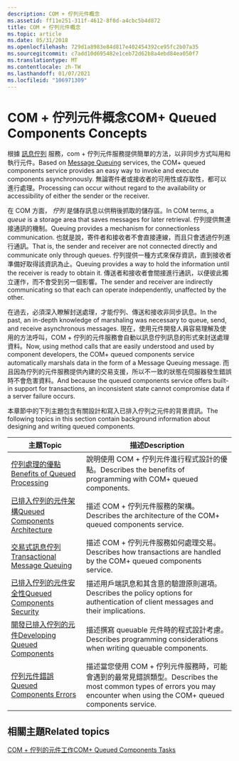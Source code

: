 ```yaml
---
description: COM + 佇列元件概念
ms.assetid: ff11e251-311f-4612-8f0d-a4cbc5b4d872
title: COM + 佇列元件概念
ms.topic: article
ms.date: 05/31/2018
ms.openlocfilehash: 729d1a8983e84d817e402454392ce95fc2b07a35
ms.sourcegitcommit: c7add10d695482e1ceb72d62b8a4ebd84ea050f7
ms.translationtype: MT
ms.contentlocale: zh-TW
ms.lasthandoff: 01/07/2021
ms.locfileid: "106971309"
---
```

# <a name="com-queued-components-concepts"></a><span data-ttu-id="e9c97-103">COM + 佇列元件概念</span><span class="sxs-lookup"><span data-stu-id="e9c97-103">COM+ Queued Components Concepts</span></span>

<span data-ttu-id="e9c97-104">根據 [訊息佇列](/previous-versions/windows/desktop/legacy/ms711472(v=vs.85)) 服務，com + 佇列元件服務提供簡單的方法，以非同步方式叫用和執行元件。</span><span class="sxs-lookup"><span data-stu-id="e9c97-104">Based on [Message Queuing](/previous-versions/windows/desktop/legacy/ms711472(v=vs.85)) services, the COM+ queued components service provides an easy way to invoke and execute components asynchronously.</span></span> <span data-ttu-id="e9c97-105">無論寄件者或接收者的可用性或存取性，都可以進行處理。</span><span class="sxs-lookup"><span data-stu-id="e9c97-105">Processing can occur without regard to the availability or accessibility of either the sender or the receiver.</span></span>

<span data-ttu-id="e9c97-106">在 COM 方面， *佇列* 是儲存訊息以供稍後抓取的儲存區。</span><span class="sxs-lookup"><span data-stu-id="e9c97-106">In COM terms, a *queue* is a storage area that saves messages for later retrieval.</span></span> <span data-ttu-id="e9c97-107">佇列提供無連接通訊的機制。</span><span class="sxs-lookup"><span data-stu-id="e9c97-107">Queuing provides a mechanism for connectionless communication.</span></span> <span data-ttu-id="e9c97-108">也就是說，寄件者和接收者不會直接連線，而且只會透過佇列進行通訊。</span><span class="sxs-lookup"><span data-stu-id="e9c97-108">That is, the sender and receiver are not connected directly and communicate only through queues.</span></span> <span data-ttu-id="e9c97-109">佇列提供一種方式來保存資訊，直到接收者準備好取得該資訊為止。</span><span class="sxs-lookup"><span data-stu-id="e9c97-109">Queuing provides a way to hold the information until the receiver is ready to obtain it.</span></span> <span data-ttu-id="e9c97-110">傳送者和接收者會間接進行通訊，以便彼此獨立運作，而不會受到另一個影響。</span><span class="sxs-lookup"><span data-stu-id="e9c97-110">The sender and receiver are indirectly communicating so that each can operate independently, unaffected by the other.</span></span>

<span data-ttu-id="e9c97-111">在過去，必須深入瞭解封送處理，才能佇列、傳送和接收非同步訊息。</span><span class="sxs-lookup"><span data-stu-id="e9c97-111">In the past, an in-depth knowledge of marshaling was necessary to queue, send, and receive asynchronous messages.</span></span> <span data-ttu-id="e9c97-112">現在，使用元件開發人員容易理解及使用的方法呼叫，COM + 佇列的元件服務會自動以訊息佇列訊息的形式來封送處理資料。</span><span class="sxs-lookup"><span data-stu-id="e9c97-112">Now, using method calls that are easily understood and used by component developers, the COM+ queued components service automatically marshals data in the form of a Message Queuing message.</span></span> <span data-ttu-id="e9c97-113">而且因為佇列的元件服務提供內建的交易支援，所以不一致的狀態在伺服器發生錯誤時不會危害資料。</span><span class="sxs-lookup"><span data-stu-id="e9c97-113">And because the queued components service offers built-in support for transactions, an inconsistent state cannot compromise data if a server failure occurs.</span></span>

<span data-ttu-id="e9c97-114">本章節中的下列主題包含有關設計和寫入已排入佇列之元件的背景資訊。</span><span class="sxs-lookup"><span data-stu-id="e9c97-114">The following topics in this section contain background information about designing and writing queued components.</span></span>



| <span data-ttu-id="e9c97-115">主題</span><span class="sxs-lookup"><span data-stu-id="e9c97-115">Topic</span></span>                                                                           | <span data-ttu-id="e9c97-116">描述</span><span class="sxs-lookup"><span data-stu-id="e9c97-116">Description</span></span>                                                                                                           |
|---------------------------------------------------------------------------------|-----------------------------------------------------------------------------------------------------------------------|
| [<span data-ttu-id="e9c97-117">佇列處理的優點</span><span class="sxs-lookup"><span data-stu-id="e9c97-117">Benefits of Queued Processing</span></span>](benefits-of-queued-processing.md)<br/>   | <span data-ttu-id="e9c97-118">說明使用 COM + 佇列元件進行程式設計的優點。</span><span class="sxs-lookup"><span data-stu-id="e9c97-118">Describes the benefits of programming with COM+ queued components.</span></span><br/>                                         |
| [<span data-ttu-id="e9c97-119">已排入佇列的元件架構</span><span class="sxs-lookup"><span data-stu-id="e9c97-119">Queued Components Architecture</span></span>](queued-components-architecture.md)<br/> | <span data-ttu-id="e9c97-120">描述 COM + 佇列元件服務的架構。</span><span class="sxs-lookup"><span data-stu-id="e9c97-120">Describes the architecture of the COM+ queued components service.</span></span><br/>                                          |
| [<span data-ttu-id="e9c97-121">交易式訊息佇列</span><span class="sxs-lookup"><span data-stu-id="e9c97-121">Transactional Message Queuing</span></span>](transactional-message-queuing.md)<br/>   | <span data-ttu-id="e9c97-122">描述 COM + 佇列元件服務如何處理交易。</span><span class="sxs-lookup"><span data-stu-id="e9c97-122">Describes how transactions are handled by the COM+ queued components service.</span></span><br/>                              |
| [<span data-ttu-id="e9c97-123">已排入佇列的元件安全性</span><span class="sxs-lookup"><span data-stu-id="e9c97-123">Queued Components Security</span></span>](queued-components-security.md)<br/>         | <span data-ttu-id="e9c97-124">描述用戶端訊息和其含意的驗證原則選項。</span><span class="sxs-lookup"><span data-stu-id="e9c97-124">Describes the policy options for authentication of client messages and their implications.</span></span><br/>                 |
| [<span data-ttu-id="e9c97-125">開發已排入佇列的元件</span><span class="sxs-lookup"><span data-stu-id="e9c97-125">Developing Queued Components</span></span>](developing-queued-components.md)<br/>     | <span data-ttu-id="e9c97-126">描述撰寫 queuable 元件時的程式設計考慮。</span><span class="sxs-lookup"><span data-stu-id="e9c97-126">Describes programming considerations when writing queuable components.</span></span><br/>                                     |
| [<span data-ttu-id="e9c97-127">佇列元件錯誤</span><span class="sxs-lookup"><span data-stu-id="e9c97-127">Queued Components Errors</span></span>](queued-components-errors.md)<br/>             | <span data-ttu-id="e9c97-128">描述當您使用 COM + 佇列元件服務時，可能會遇到的最常見錯誤類型。</span><span class="sxs-lookup"><span data-stu-id="e9c97-128">Describes the most common types of errors you may encounter when using the COM+ queued components service.</span></span><br/> |



 

## <a name="related-topics"></a><span data-ttu-id="e9c97-129">相關主題</span><span class="sxs-lookup"><span data-stu-id="e9c97-129">Related topics</span></span>

<dl> <dt>

[<span data-ttu-id="e9c97-130">COM + 佇列的元件工作</span><span class="sxs-lookup"><span data-stu-id="e9c97-130">COM+ Queued Components Tasks</span></span>](com--queued-components-tasks.md)
</dt> </dl>

 

 




